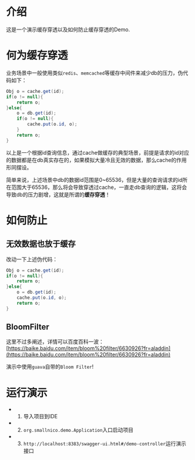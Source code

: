 # 介绍
这是一个演示缓存穿透以及如何防止缓存穿透的Demo.
# 何为缓存穿透
业务场景中一般使用类似``redis``、``memcached``等缓存中间件来减少db的压力，伪代码如下：
```java
Obj o = cache.get(id);
if(o != null){
    return o;
}else{
    o = db.get(id);
    if(o != null){
        cache.put(o.id, o);   
    }
    return o;
}
```
以上是一个根据id查询信息，通过cache做缓存的典型场景，前提是请求的id对应的数据都是在db真实存在的，如果模拟大量冷且无效的数据，那么cache的作用形同摆设。

简单来说，上述场景中db的数据id范围是0~65536，但是大量的查询请求的id所在范围大于65536，那么将会导致穿透过cache，一直走db查询的逻辑，这将会导致db的压力剧增，这就是所谓的**缓存穿透**！
# 如何防止
## 无效数据也放于缓存
改动一下上述伪代码：
```java
Obj o = cache.get(id);
if(o != null){
    return o;
}else{
    o = db.get(id);
    cache.put(o.id, o);   
    return o;
}
```
## BloomFilter
这里不过多阐述，详情可以百度百科一波：[https://baike.baidu.com/item/bloom%20filter/6630926?fr=aladdin](https://baike.baidu.com/item/bloom%20filter/6630926?fr=aladdin)

演示中使用``guava``自带的``Bloom Filter``!
# 运行演示
 - 1. 导入项目到IDE
 - 2. ``org.smallnico.demo.Application``入口启动项目
 - 3. ``http://localhost:8383/swagger-ui.html#/demo-controller``运行演示接口
